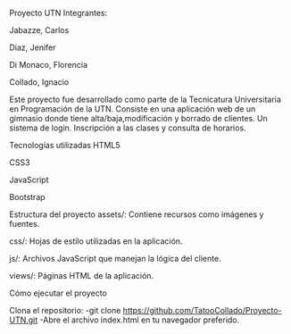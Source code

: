 Proyecto UTN
Integrantes:

Jabazze, Carlos

Diaz, Jenifer

Di Monaco, Florencia

Collado, Ignacio

Este proyecto fue desarrollado como parte de la Tecnicatura Universitaria en Programación de la UTN. Consiste en una aplicación web de un gimnasio donde tiene alta/baja,modificación y borrado de clientes. Un sistema de login. Inscripción a las clases y consulta de horarios.

Tecnologías utilizadas
HTML5

CSS3

JavaScript

Bootstrap


Estructura del proyecto
assets/: Contiene recursos como imágenes y fuentes.

css/: Hojas de estilo utilizadas en la aplicación.

js/: Archivos JavaScript que manejan la lógica del cliente.

views/: Páginas HTML de la aplicación.


Cómo ejecutar el proyecto

Clona el repositorio:
-git clone https://github.com/TatooCollado/Proyecto-UTN.git
-Abre el archivo index.html en tu navegador preferido.
